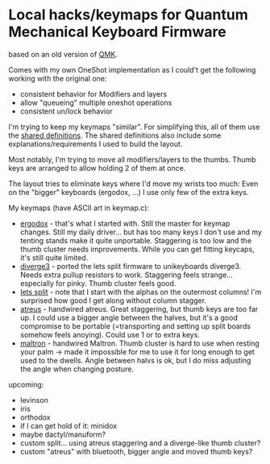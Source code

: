 # Local hacks/keymaps for Quantum Mechanical Keyboard Firmware

based on an old version of [QMK](https://github.com/qmk/qmk_firmware).

Comes with my own OneShot implementation as I could't get the following
working with the original one:

* consistent behavior for Modifiers and layers
* allow "queueing" multiple oneshot operations
* consistent un/lock behavior

I'm trying to keep my keymaps "similar". For simplifying this, all of
them use the [shared definitions](/mykeys.h). The shared definitions
also include some explanations/requirements I used to build the layout.

Most notably, I'm trying to move all modifiers/layers to the thumbs.
Thumb keys are arranged to allow holding 2 of them at once.

The layout tries to eliminate keys where I'd move my wrists too much:
Even on the "bigger" keyboards (ergodox, ...) I use only few of the
extra keys.

My keymaps (have ASCII art in keymap.c):
* [ergodox](/keyboards/ergodox/keymaps/rclasen/) - that's what I started
  with. Still the master for keymap changes. Still my daily driver... but
  has too many keys I don't use and my tenting stands make it quite
  unportable. Staggering is too low and the thumb cluster needs
  improvements. While you can get fitting keycaps, it's still quite
  limited.
* [diverge3](/keyboards/mydiverge/keymaps/default/) - ported the lets
  split firmware to unikeyboards diverge3. Needs extra pullup resistors to
  work. Staggering feels strange... especially for pinky. Thumb cluster
  feels good.
* [lets split](/keyboards/lets_split/keymaps/rclasen/) - note that I start
  with the alphas on the outermost columns! I'm surprised how good I get
  along without column stagger.
* [atreus](/keyboards/myatreus/keymaps/default/) - handwired atreus. Great
  staggering, but thumb keys are too far up. I could use a bigger angle
  between the halves, but it's a good compromise to be portable
  (=transporting and setting up split boards somehow feels anoying). Could
  use 1 or to extra keys.
* [maltron](/keyboards/myatreus/keymaps/default/) - handwired Maltron.
  Thumb cluster is hard to use when resting your palm -> made it
  impossible for me to use it for long enough to get used to the dwells.
  Angle between halvs is ok, but I do miss adjusting the angle when
  changing posture.

upcoming:
* levinson
* iris
* orthodox
* if I can get hold of it: minidox
* maybe dactyl/manuform?
* custom split... using atreus staggering and a diverge-like thumb cluster?
* custom "atreus" with bluetooth, bigger angle and moved thumb keys?

